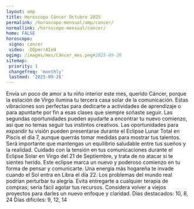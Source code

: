 ```yaml
---
layout: amp
title: Horoscopo Cáncer Octubre 2025 
permalink: /horoscopo-mensual/amp/cancer/
normallink: /horoscopo-mensual/cancer/
home: FALSE
horoscopo:
 signo: cancer
 video: -DQpmrrAIeU
ogimg: /images/mes/Cáncer_mes.png#2025-09-26
sitemap:
 priority: 1
 changefreq: 'monthly'
 lastmod: '2025-09-26'
---
```



Envía un poco de amor a tu niño interior este mes, querido Cáncer, porque la estación de Virgo ilumina tu tercera casa solar de la comunicación. Estas vibraciones son perfectas para dedicarte a actividades de aprendizaje o para apuntarte por fin a esas clases que siempre soñaste seguir. Las segundas oportunidades pueden ayudarte a encontrar tu nuevo comienzo, así que no temas seguir tus instintos creativos.
Las oportunidades para expandir tu visión pueden presentarse durante el Eclipse Lunar Total en Piscis el día 7, aunque querrás tomar medidas para mostrar tus talentos. Será importante que mantengas un equilibrio saludable entre tus sueños y la realidad.
Cuidado con la tensión en tus comunicaciones durante el Eclipse Solar en Virgo del 21 de Septiembre, y trata de no atacar si te sientes herido. Este eclipse marca un nuevo y poderoso comienzo en tu forma de pensar y comunicarte.
Una energía más hogareña te invade cuando el Sol entra en Libra el día 22. Los problemas del mundo real podrían perturbar tu alegría. Evita entregarte a cualquier terapia de compras; sería fácil agotar tus recursos.
Considera volver a viejos proyectos para darles un nuevo enfoque y claridad.
Días destacados: 10, 8, 24
Días difíciles: 9, 12, 14 